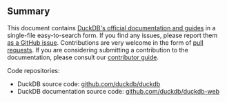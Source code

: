 ## Summary

This document contains [DuckDB's official documentation and guides](https://duckdb.org/) in a single-file easy-to-search form.
If you find any issues, please report them [as a GitHub issue](https://github.com/duckdb/duckdb-web/issues).
Contributions are very welcome in the form of [pull requests](https://github.com/duckdb/duckdb-web/pulls).
If you are considering submitting a contribution to the documentation, please consult our [contributor guide](https://github.com/duckdb/duckdb-web/blob/master/CONTRIBUTING.md).

Code repositories:

* DuckDB source code: [github.com/duckdb/duckdb](https://github.com/duckdb/duckdb)
* DuckDB documentation source code: [github.com/duckdb/duckdb-web](https://github.com/duckdb/duckdb-web)
